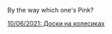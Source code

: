 By the way which one's Pink?  
  
[10/06/2021: Доски на колесиках](https://somelun.github.io/skateboarding.html)
